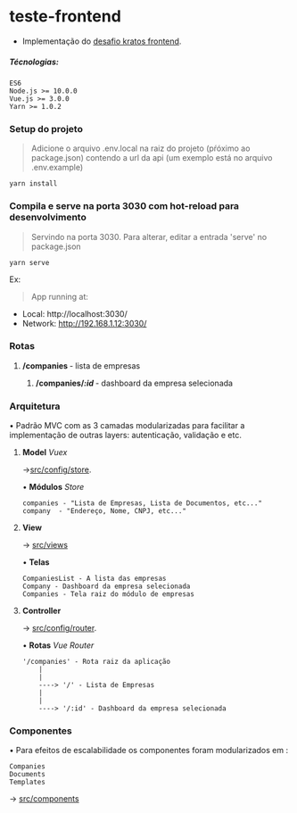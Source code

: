 # teste-frontend
* Implementação do [desafio kratos frontend](https://github.com/somoskratos/test-frontend "kratos frontend").

##### Técnologias:
```
ES6
Node.js >= 10.0.0
Vue.js >= 3.0.0 
Yarn >= 1.0.2
```
### Setup do projeto
> Adicione o arquivo .env.local na raiz do projeto (pŕóximo ao package.json) contendo a url da api (um exemplo está no arquivo .env.example)

``` 
yarn install
```

### Compila e serve na porta 3030 com hot-reload para desenvolvimento
> Servindo na porta 3030. Para alterar, editar a entrada 'serve' no package.json

```
yarn serve
```
Ex:
>App running at:
  - Local:   http://localhost:3030/
  - Network: http://192.168.1.12:3030/

### Rotas 
<ol>
<li><b>/companies </b> - lista de empresas</li>
	<ol>
	<li><b>/companies/<i>:id</i> </b> - dashboard da empresa selecionada</li>
	</ol>
</ol>

### Arquitetura
• Padrão MVC com as 3 camadas modularizadas para facilitar a implementação de outras layers: autenticação, validação e etc.

<html>
<ol>
<li> <b>Model</b> <i>Vuex</i>

->[src/config/store](https://github.com/Thrashattack/test-frontend/tree/teste-carlos-cunha/src/config/store "src/config/store").

• <b>Módulos</b> <i>Store</i>

``` 
companies - "Lista de Empresas, Lista de Documentos, etc..." 
company  - "Endereço, Nome, CNPJ, etc..." 
``` 

</li> 
<li> <b>View</b> 

-> [src/views](https://github.com/Thrashattack/test-frontend/tree/teste-carlos-cunha/src/views "src/views")

• <b>Telas</b>

```
CompaniesList - A lista das empresas
Company - Dashboard da empresa selecionada
Companies - Tela raiz do módulo de empresas
```

</li>
<li> <b>Controller</b>

-> [src/config/router](https://github.com/Thrashattack/test-frontend/tree/teste-carlos-cunha/src/config/router "src/config/router").

• <b>Rotas</b> <i>Vue Router</i>

```
'/companies' - Rota raiz da aplicação
	|
	|
	----> '/' - Lista de Empresas
	|
	|
	----> '/:id' - Dashboard da empresa selecionada
```

</li>
</ol>

### Componentes

• Para efeitos de escalabilidade os componentes foram modularizados em :
```
Companies
Documents
Templates
```
-> [src/components](https://github.com/Thrashattack/test-frontend/tree/teste-carlos-cunha/src/components "src/components")




[kratosfrontend]: https://github.com/somoskratos/test-frontend "kratos frontend"
[src/config/store]: https://github.com/Thrashattack/test-frontend/tree/teste-carlos-cunha/src/config/store "src/config/store"
[src/views]: https://github.com/Thrashattack/test-frontend/tree/teste-carlos-cunha/src/views "src/views"
[src/config/router]: https://github.com/Thrashattack/test-frontend/tree/teste-carlos-cunha/src/config/router "src/config/router"